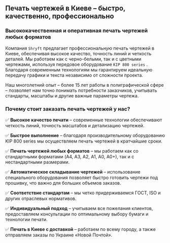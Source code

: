 ## Печать чертежей в Киеве – быстро, качественно, профессионально

### Высококачественная и оперативная печать чертежей любых форматов

Компания `Shryft` предлагает профессиональную печать чертежей в Киеве, обеспечивая высокое качество, точность линий и четкость деталей. Мы работаем как с черно-белыми, так и с цветными чертежами, используя передовое оборудование `KIP 800 series` . Благодаря современным технологиям мы гарантируем идеальную передачу графики и текста независимо от сложности проекта.

Наш многолетний опыт – более 15 лет работы в полиграфической сфере – позволяет нам точно понимать потребности заказчиков, учитывать стандарты, масштабы и другие важные параметры чертежа.

### Почему стоит заказать печать чертежей у нас?

✅ **Высокое качество печати** – современные технологии обеспечивают четкость линий, точность масштабов и детализацию чертежей.

✅ **Быстрое выполнение** – благодаря производительному оборудованию KIP 800 series мы осуществляем печать чертежей в кратчайшие сроки.

✅ **Печать чертежей любых форматов** – мы работаем как со стандартными форматами (A4, A3, A2, A1, A0, А0+), так и с нестандартными размерами.

✅ **Автоматическое складывание чертежей** – использование специального оборудования позволяет быстро готовить чертежи под прошивку, что важно для больших объемов заказов.

✅ **Соответствие стандартам** – мы четко придерживаемся ГОСТ, ISO и других отраслевых нормативов.

✅ **Индивидуальный подход** – учитываем все пожелания клиентов, предоставляем консультации по оптимальному выбору бумаги и технологии печати.

✅ **Печать в Киеве с доставкой** – работаем по всему городу, а также отправляем заказы по Украине «Новой Почтой».
